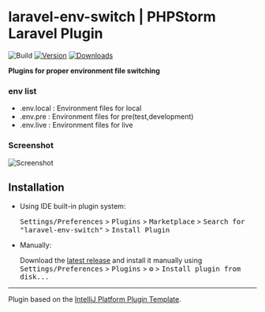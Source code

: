 # laravel-env-switch | PHPStorm Laravel Plugin

![Build](https://github.com/boboram/laravel-env-switch/workflows/Build/badge.svg)
[![Version](https://img.shields.io/jetbrains/plugin/v/PLUGIN_ID.svg)](https://plugins.jetbrains.com/plugin/PLUGIN_ID)
[![Downloads](https://img.shields.io/jetbrains/plugin/d/PLUGIN_ID.svg)](https://plugins.jetbrains.com/plugin/PLUGIN_ID)


<!-- Plugin description -->
**Plugins for proper environment file switching**

### env list
- .env.local : Environment files for local
- .env.pre : Environment files for pre(test,development)
- .env.live : Environment files for live

### Screenshot
![Screenshot](https://raw.githubusercontent.com/boboram/laravel-env-switch/main/img.png)

<!-- Plugin description end -->

## Installation

- Using IDE built-in plugin system:
  
  <kbd>Settings/Preferences</kbd> > <kbd>Plugins</kbd> > <kbd>Marketplace</kbd> > <kbd>Search for "laravel-env-switch"</kbd> >
  <kbd>Install Plugin</kbd>
  
- Manually:

  Download the [latest release](https://github.com/boboram/laravel-env-switch/releases/latest) and install it manually using
  <kbd>Settings/Preferences</kbd> > <kbd>Plugins</kbd> > <kbd>⚙️</kbd> > <kbd>Install plugin from disk...</kbd>


---
Plugin based on the [IntelliJ Platform Plugin Template][template].

[template]: https://github.com/JetBrains/intellij-platform-plugin-template
